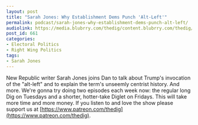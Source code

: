 ```yaml
---
layout: post
title: "Sarah Jones: Why Establishment Dems Punch 'Alt-Left'"
permalink: podcast/sarah-jones-why-establishment-dems-punch-alt-left/
audiolink: https://media.blubrry.com/thedig/content.blubrry.com/thedig/The_Dig_-_EP_40_-Sarah_Jones.mp3
post_id: 661
categories: 
- Electoral Politics
- Right Wing Politics
tags: 
- Sarah Jones
---
```


New Republic writer Sarah Jones joins Dan to talk about Trump's invocation of the "alt-left" and  to explain the term's unseemly centrist history. And more. We're gonna try doing two episodes each week now: the regular long Dig on Tuesdays and a shorter, hotter-take Diglet on Fridays. This will take more time and more money. If you listen to and love the show please support us at [https://www.patreon.com/thedig](https://www.patreon.com/thedig).
